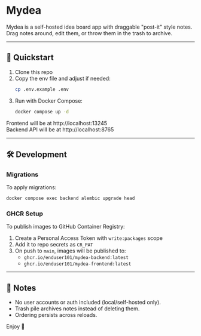 
# Mydea

Mydea is a self-hosted idea board app with draggable "post-it" style notes.  
Drag notes around, edit them, or throw them in the trash to archive.

---

## 🚀 Quickstart

1. Clone this repo
2. Copy the env file and adjust if needed:
   ```bash
   cp .env.example .env
   ```
3. Run with Docker Compose:
   ```bash
   docker compose up -d
   ```

Frontend will be at http://localhost:13245  
Backend API will be at http://localhost:8765

---

## 🛠 Development

### Migrations
To apply migrations:
```bash
docker compose exec backend alembic upgrade head
```

### GHCR Setup
To publish images to GitHub Container Registry:

1. Create a Personal Access Token with `write:packages` scope
2. Add it to repo secrets as `CR_PAT`
3. On push to `main`, images will be published to:
   - `ghcr.io/enduser101/mydea-backend:latest`
   - `ghcr.io/enduser101/mydea-frontend:latest`

---

## 📝 Notes
- No user accounts or auth included (local/self-hosted only).
- Trash pile archives notes instead of deleting them.
- Ordering persists across reloads.

Enjoy 🎉

